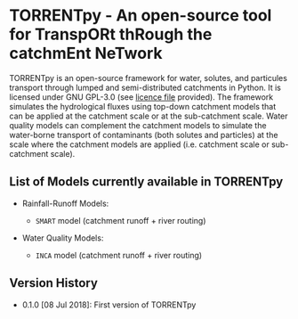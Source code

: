 # TORRENTpy - An open-source tool for TranspORt thRough the catchmEnt NeTwork

TORRENTpy is an open-source framework for water, solutes, and particules transport through lumped and semi-distributed catchments in Python. It is licensed under GNU GPL-3.0 (see [licence file](LICENCE.md) provided). The framework simulates the hydrological fluxes using top-down catchment models that can be applied at the catchment scale or at the sub-catchment scale. Water quality models can complement the catchment models to simulate the water-borne transport of contaminants (both solutes and particles) at the scale where the catchment models are applied (i.e. catchment scale or sub-catchment scale).

## List of Models currently available in TORRENTpy

* Rainfall-Runoff Models:
	* `SMART` model (catchment runoff + river routing)

* Water Quality Models:
	* `INCA` model (catchment runoff + river routing)

## Version History

* 0.1.0 [08 Jul 2018]: First version of TORRENTpy